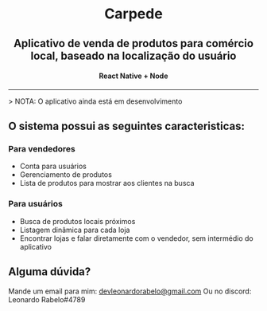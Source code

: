 <h1 align="center">Carpede</h1>
<h2 align="center">Aplicativo de venda de produtos para comércio local, baseado na localização do usuário</h2>
<h4 align="center">React Native + Node</h4>
<hr>
> NOTA: O aplicativo ainda está em desenvolvimento

## O sistema possui as seguintes caracteristicas:

### Para vendedores
<ul>
  <li>Conta para usuários</li>
  <li>Gerenciamento de produtos</li>
  <li>Lista de produtos para mostrar aos clientes na busca</li>
</ul>


### Para usuários
<ul>
  <li>Busca de produtos locais próximos</li>
  <li>Listagem dinâmica para cada loja</li>
  <li>Encontrar lojas e falar diretamente com o vendedor, sem intermédio do aplicativo</li>
</ul>  

## Alguma dúvida?
Mande um email para mim: devleonardorabelo@gmail.com
Ou no discord: Leonardo Rabelo#4789
